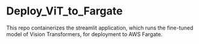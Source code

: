 # Deploy_ViT_to_Fargate
This repo containerizes the streamlit application, which runs the fine-tuned model of Vision Transformers, for deployment to AWS Fargate.

